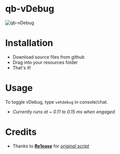 # qb-vDebug
![qb-vDebug](https://cdn.discordapp.com/attachments/892617142384615435/1001872034864844880/vDebug_Update.png)

# Installation
* Download source files from github
* Drag into your resources folder
* That's it!

# Usage
To toggle vDebug, type `vehdebug` in console/chat.
* *Currently runs at ~ 0.11 to 0.15 ms when engaged*

# Credits
* Thanks to [**Re1ease**](https://github.com/Re1ease) for [*original script*](https://github.com/Re1ease/r1-vehdebug)
